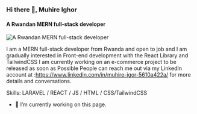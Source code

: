 <!-- ### Hi there 👋

I am a MERN full-stack developer from Rwanda and open to job and I am gradually interested in Front-end development with the React Library and TailwindCSS 
I am currently working on an e-commerce project to be released as soon as Possible People can reach me out via my LinkedIn account at :https://www.linkedin.com/in/muhire-igor-5610a422a/ for more details and conversations.
![Anurag's GitHub stats](https://github-readme-stats.vercel.app/api?username=MuhireIghor&show_icons=true&theme=radical) -->
### Hi there 👋, **Muhire Ighor**
#### A Rwandan MERN full-stack developer
![A Rwandan MERN full-stack developer](https://arturssmirnovs.github.io/github-profile-readme-generator/images/banner.png)

I am a MERN full-stack developer from Rwanda and open to job and I am gradually interested in Front-end development with the React Library and TailwindCSS I am currently working on an e-commerce project to be released as soon as Possible People can reach me out via my LinkedIn account at :https://www.linkedin.com/in/muhire-igor-5610a422a/ for more details and conversations.

Skills: LARAVEL / REACT / JS / HTML / CSS/TailwindCSS

- 🔭 I’m currently working on this page. 





